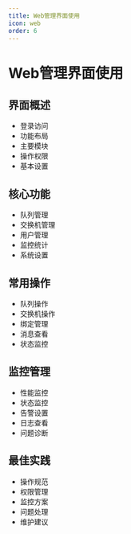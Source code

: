 ```yaml
---
title: Web管理界面使用
icon: web
order: 6
---
```


# Web管理界面使用

## 界面概述
- 登录访问
- 功能布局
- 主要模块
- 操作权限
- 基本设置

## 核心功能
- 队列管理
- 交换机管理
- 用户管理
- 监控统计
- 系统设置

## 常用操作
- 队列操作
- 交换机操作
- 绑定管理
- 消息查看
- 状态监控

## 监控管理
- 性能监控
- 状态监控
- 告警设置
- 日志查看
- 问题诊断

## 最佳实践
- 操作规范
- 权限管理
- 监控方案
- 问题处理
- 维护建议
